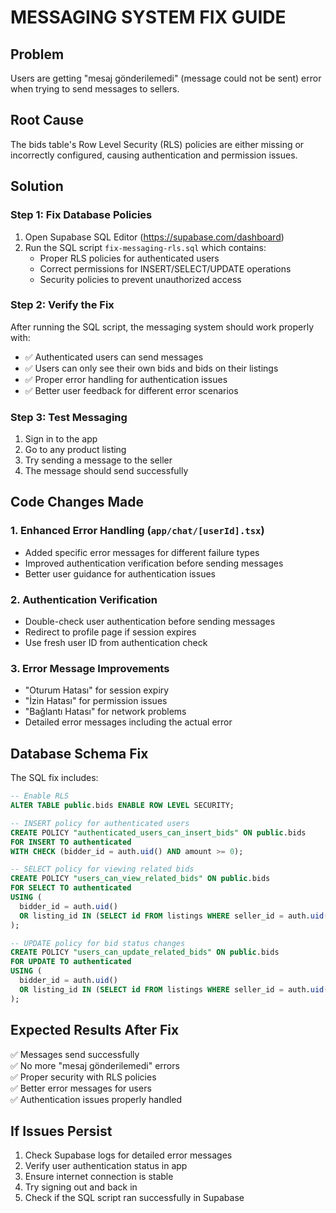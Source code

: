 # MESSAGING SYSTEM FIX GUIDE

## Problem
Users are getting "mesaj gönderilemedi" (message could not be sent) error when trying to send messages to sellers.

## Root Cause
The bids table's Row Level Security (RLS) policies are either missing or incorrectly configured, causing authentication and permission issues.

## Solution

### Step 1: Fix Database Policies
1. Open Supabase SQL Editor (https://supabase.com/dashboard)
2. Run the SQL script `fix-messaging-rls.sql` which contains:
   - Proper RLS policies for authenticated users
   - Correct permissions for INSERT/SELECT/UPDATE operations
   - Security policies to prevent unauthorized access

### Step 2: Verify the Fix
After running the SQL script, the messaging system should work properly with:
- ✅ Authenticated users can send messages
- ✅ Users can only see their own bids and bids on their listings
- ✅ Proper error handling for authentication issues
- ✅ Better user feedback for different error scenarios

### Step 3: Test Messaging
1. Sign in to the app
2. Go to any product listing
3. Try sending a message to the seller
4. The message should send successfully

## Code Changes Made

### 1. Enhanced Error Handling (`app/chat/[userId].tsx`)
- Added specific error messages for different failure types
- Improved authentication verification before sending messages
- Better user guidance for authentication issues

### 2. Authentication Verification
- Double-check user authentication before sending messages
- Redirect to profile page if session expires
- Use fresh user ID from authentication check

### 3. Error Message Improvements
- "Oturum Hatası" for session expiry
- "İzin Hatası" for permission issues  
- "Bağlantı Hatası" for network problems
- Detailed error messages including the actual error

## Database Schema Fix

The SQL fix includes:

```sql
-- Enable RLS
ALTER TABLE public.bids ENABLE ROW LEVEL SECURITY;

-- INSERT policy for authenticated users
CREATE POLICY "authenticated_users_can_insert_bids" ON public.bids
FOR INSERT TO authenticated 
WITH CHECK (bidder_id = auth.uid() AND amount >= 0);

-- SELECT policy for viewing related bids
CREATE POLICY "users_can_view_related_bids" ON public.bids
FOR SELECT TO authenticated 
USING (
  bidder_id = auth.uid() 
  OR listing_id IN (SELECT id FROM listings WHERE seller_id = auth.uid())
);

-- UPDATE policy for bid status changes
CREATE POLICY "users_can_update_related_bids" ON public.bids
FOR UPDATE TO authenticated 
USING (
  bidder_id = auth.uid() 
  OR listing_id IN (SELECT id FROM listings WHERE seller_id = auth.uid())
);
```

## Expected Results After Fix

✅ Messages send successfully  
✅ No more "mesaj gönderilemedi" errors  
✅ Proper security with RLS policies  
✅ Better error messages for users  
✅ Authentication issues properly handled  

## If Issues Persist

1. Check Supabase logs for detailed error messages
2. Verify user authentication status in app
3. Ensure internet connection is stable
4. Try signing out and back in
5. Check if the SQL script ran successfully in Supabase